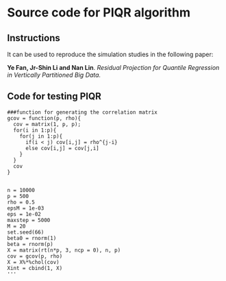 # Source code for PIQR algorithm

## Instructions

It can be used to reproduce the simulation studies in the following paper:

**Ye Fan, Jr-Shin Li and Nan Lin**. *Residual Projection for Quantile Regression in Vertically Partitioned Big Data.*

## Code for testing PIQR
```
###function for generating the correlation matrix
gcov = function(p, rho){
  cov = matrix(1, p, p);
  for(i in 1:p){
    for(j in 1:p){
      if(i < j) cov[i,j] = rho^{j-i}
      else cov[i,j] = cov[j,i]
    }
  }
  cov
}


n = 10000
p = 500
rho = 0.5
epsM = 1e-03
eps = 1e-02
maxstep = 5000
M = 20
set.seed(66)
beta0 = rnorm(1)
beta = rnorm(p)
X = matrix(rt(n*p, 3, ncp = 0), n, p)
cov = gcov(p, rho)
X = X%*%chol(cov)
Xint = cbind(1, X)
'''
